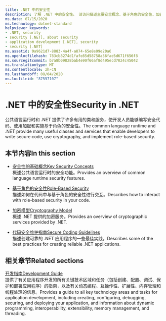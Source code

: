 ```yaml
---
title: .NET 中的安全性
description: 了解 .NET 中的安全性。 请访问描述主要安全概念、基于角色的安全性、加密模型和安全编码准则的链接。
ms.date: 07/15/2020
ms.technology: dotnet-standard
helpviewer_keywords:
- .NET, security
- security [.NET], about security
- application development [.NET], security
- security [.NET]
ms.assetid: 9a9621d7-8883-4a4f-a874-65e8e09e20a6
ms.openlocfilehash: 783cb8274d1fafe85d58758a36fae5d671f656f8
ms.sourcegitcommit: b7a8b09828bab4e90f66af8d495ecd7024c45042
ms.translationtype: MT
ms.contentlocale: zh-CN
ms.lasthandoff: 08/04/2020
ms.locfileid: "87557107"
---
```

# <a name="security-in-net"></a><span data-ttu-id="6391c-104">.NET 中的安全性</span><span class="sxs-lookup"><span data-stu-id="6391c-104">Security in .NET</span></span>

<span data-ttu-id="6391c-105">公共语言运行时和 .NET 提供了许多有用的类和服务，使开发人员能够编写安全代码、使用加密和实施基于角色的安全性。</span><span class="sxs-lookup"><span data-stu-id="6391c-105">The common language runtime and .NET provide many useful classes and services that enable developers to write secure code, use cryptography, and implement role-based security.</span></span>

## <a name="in-this-section"></a><span data-ttu-id="6391c-106">本节内容</span><span class="sxs-lookup"><span data-stu-id="6391c-106">In this section</span></span>

- [<span data-ttu-id="6391c-107">安全性的基础概念</span><span class="sxs-lookup"><span data-stu-id="6391c-107">Key Security Concepts</span></span>](key-security-concepts.md)  
<span data-ttu-id="6391c-108">概述公共语言运行时的安全功能。</span><span class="sxs-lookup"><span data-stu-id="6391c-108">Provides an overview of common language runtime security features.</span></span>

- [<span data-ttu-id="6391c-109">基于角色的安全性</span><span class="sxs-lookup"><span data-stu-id="6391c-109">Role-Based Security</span></span>](role-based-security.md)  
<span data-ttu-id="6391c-110">描述如何在代码中与基于角色的安全性进行交互。</span><span class="sxs-lookup"><span data-stu-id="6391c-110">Describes how to interact with role-based security in your code.</span></span>

- [<span data-ttu-id="6391c-111">加密模型</span><span class="sxs-lookup"><span data-stu-id="6391c-111">Cryptography Model</span></span>](cryptography-model.md)  
<span data-ttu-id="6391c-112">概述 .NET 提供的加密服务。</span><span class="sxs-lookup"><span data-stu-id="6391c-112">Provides an overview of cryptographic services provided by .NET.</span></span>

- [<span data-ttu-id="6391c-113">代码安全维护指南</span><span class="sxs-lookup"><span data-stu-id="6391c-113">Secure Coding Guidelines</span></span>](secure-coding-guidelines.md)  
<span data-ttu-id="6391c-114">描述创建可靠的 .NET 应用程序的一些最佳实践。</span><span class="sxs-lookup"><span data-stu-id="6391c-114">Describes some of the best practices for creating reliable .NET applications.</span></span>

## <a name="related-sections"></a><span data-ttu-id="6391c-115">相关章节</span><span class="sxs-lookup"><span data-stu-id="6391c-115">Related sections</span></span>

[<span data-ttu-id="6391c-116">开发指南</span><span class="sxs-lookup"><span data-stu-id="6391c-116">Development Guide</span></span>](../../framework/development-guide.md)  
<span data-ttu-id="6391c-117">提供了有关应用程序开发的所有关键技术区域和任务（包括创建、配置、调试、保护和部署应用程序）的指南，以及有关动态编程、互操作性、扩展性、内存管理和线程处理的信息。</span><span class="sxs-lookup"><span data-stu-id="6391c-117">Provides a guide to all key technology areas and tasks for application development, including creating, configuring, debugging, securing, and deploying your application, and information about dynamic programming, interoperability, extensibility, memory management, and threading.</span></span>
